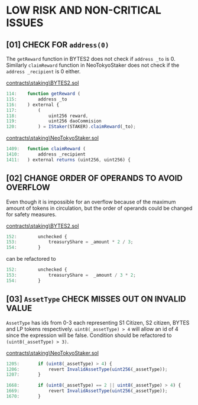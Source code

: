 # LOW RISK AND NON-CRITICAL ISSUES

## [01] CHECK FOR ```address(0)```
The ```getReward``` function in BYTES2 does not check if ```address _to``` is 0. Similarly ```claimReward``` function in NeoTokyoStaker does not check if the ```address _recipient``` is 0 either.

[contracts\staking\BYTES2.sol](https://github.com/code-423n4/2023-03-neotokyo/blob/main/contracts/staking/BYTES2.sol)
```js
114: 	function getReward ( 
115: 		address _to 
116: 	) external { 
117: 		(
118: 			uint256 reward,
119: 			uint256 daoCommision
120: 		) = IStaker(STAKER).claimReward(_to);
```

[contracts\staking\NeoTokyoStaker.sol](https://github.com/code-423n4/2023-03-neotokyo/blob/main/contracts/staking/NeoTokyoStaker.sol)
```js
1409: 	function claimReward (
1410: 		address _recipient
1411: 	) external returns (uint256, uint256) {
```

## [02] CHANGE ORDER OF OPERANDS TO AVOID OVERFLOW
Even though it is impossible for an overflow because of the maximum amount of tokens in circulation, but the order of operands could be changed for safety measures. 

[contracts\staking\BYTES2.sol](https://github.com/code-423n4/2023-03-neotokyo/blob/main/contracts/staking/BYTES2.sol)
```js
152: 		unchecked { 
153: 			treasuryShare = _amount * 2 / 3; 
154: 		}
```
can be refactored to 
```js
152: 		unchecked { 
153: 			treasuryShare =  _amount / 3 * 2;
154: 		}
```

## [03] ```AssetType``` CHECK MISSES OUT ON INVALID VALUE
```AssetType``` has ids from 0-3 each representing S1 Citizen, S2 citizen, BYTES and LP tokens respectively. ```uint8(_assetType) > 4``` will allow an id of 4 since the expression will be false. Condition should be refactored to ```(uint8(_assetType) > 3)```.

[contracts\staking\NeoTokyoStaker.sol](https://github.com/code-423n4/2023-03-neotokyo/blob/main/contracts/staking/NeoTokyoStaker.sol)
```js
1205: 		if (uint8(_assetType) > 4) { 
1206: 			revert InvalidAssetType(uint256(_assetType));
1207: 		}

1668: 		if (uint8(_assetType) == 2 || uint8(_assetType) > 4) { 
1669: 			revert InvalidAssetType(uint256(_assetType));
1670: 		}
```